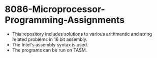 # 8086-Microprocessor-Programming-Assignments

* This repository includes solutions to various arithmentic and string related problems in 16 bit assembly.
* The Intel's assembly syntax is used.
* The programs can be run on TASM.

